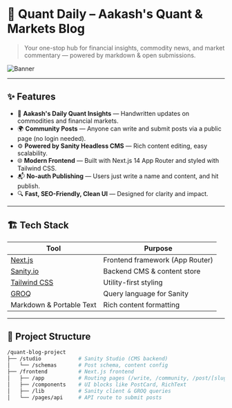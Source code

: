 # 🧠 Quant Daily – Aakash's Quant & Markets Blog

> Your one-stop hub for financial insights, commodity news, and market commentary — powered by markdown & open submissions.

![Banner](https://user-images.githubusercontent.com/your-placeholder/banner.png)

---

## ✨ Features

- 📝 **Aakash's Daily Quant Insights** — Handwritten updates on commodities and financial markets.
- 🌍 **Community Posts** — Anyone can write and submit posts via a public page (no login needed).
- ⚙️ **Powered by Sanity Headless CMS** — Rich content editing, easy scalability.
- 🌐 **Modern Frontend** — Built with Next.js 14 App Router and styled with Tailwind CSS.
- 📬 **No-auth Publishing** — Users just write a name and content, and hit publish.
- 🔍 **Fast, SEO-Friendly, Clean UI** — Designed for clarity and impact.

---

## 🏗️ Tech Stack

| Tool | Purpose |
|------|---------|
| [Next.js](https://nextjs.org) | Frontend framework (App Router) |
| [Sanity.io](https://sanity.io) | Backend CMS & content store |
| [Tailwind CSS](https://tailwindcss.com) | Utility-first styling |
| [GROQ](https://www.sanity.io/docs/groq) | Query language for Sanity |
| Markdown & Portable Text | Rich content formatting |

---

## 📁 Project Structure

```bash
/quant-blog-project
├── /studio            # Sanity Studio (CMS backend)
│   └── /schemas       # Post schema, content config
├── /frontend          # Next.js frontend
│   ├── /app           # Routing pages (/write, /community, /post/[slug])
│   ├── /components    # UI blocks like PostCard, RichText
│   ├── /lib           # Sanity client & GROQ queries
│   └── /pages/api     # API route to submit posts
